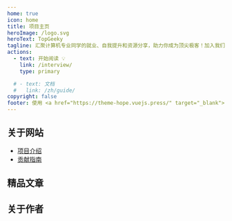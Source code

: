 ```yaml
---
home: true
icon: home
title: 项目主页
heroImage: /logo.svg
heroText: TopGeeky
tagline: 汇聚计算机专业同学的就业、自我提升和资源分享，助力你成为顶尖极客！加入我们，探索无限可能！
actions:
  - text: 开始阅读 💡
    link: /interview/
    type: primary

  # - text: 文档
  #   link: /zh/guide/
copyright: false
footer: 使用 <a href="https://theme-hope.vuejs.press/" target="_blank">VuePress Theme Hope</a> 主题 | MIT 协议, 版权所有 © 2019-present Keagan
---
```

## 关于网站
- [项目介绍](./home/introduce.md)
- [贡献指南](./home/contribute.md)

## 精品文章

## 关于作者
